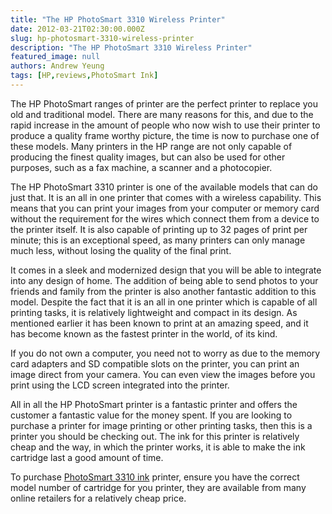 ```yaml
---
title: "The HP PhotoSmart 3310 Wireless Printer"
date: 2012-03-21T02:30:00.000Z
slug: hp-photosmart-3310-wireless-printer
description: "The HP PhotoSmart 3310 Wireless Printer"
featured_image: null
authors: Andrew Yeung
tags: [HP,reviews,PhotoSmart Ink]
---
```


The HP PhotoSmart ranges of printer are the perfect printer to replace you old and traditional model. There are many reasons for this, and due to the rapid increase in the amount of people who now wish to use their printer to produce a quality frame worthy picture, the time is now to purchase one of these models. Many printers in the HP range are not only capable of producing the finest quality images, but can also be used for other purposes, such as a fax machine, a scanner and a photocopier.

The HP PhotoSmart 3310 printer is one of the available models that can do just that. It is an all in one printer that comes with a wireless capability. This means that you can print your images from your computer or memory card without the requirement for the wires which connect them from a device to the printer itself. It is also capable of printing up to 32 pages of print per minute; this is an exceptional speed, as many printers can only manage much less, without losing the quality of the final print.

It comes in a sleek and modernized design that you will be able to integrate into any design of home. The addition of being able to send photos to your friends and family from the printer is also another fantastic addition to this model. Despite the fact that it is an all in one printer which is capable of all printing tasks, it is relatively lightweight and compact in its design. As mentioned earlier it has been known to print at an amazing speed, and it has become known as the fastest printer in the world, of its kind.

If you do not own a computer, you need not to worry as due to the memory card adapters and SD compatible slots on the printer, you can print an image direct from your camera. You can even view the images before you print using the LCD screen integrated into the printer.

All in all the HP PhotoSmart printer is a fantastic printer and offers the customer a fantastic value for the money spent. If you are looking to purchase a printer for image printing or other printing tasks, then this is a printer you should be checking out. The ink for this printer is relatively cheap and the way, in which the printer works, it is able to make the ink cartridge last a good amount of time.

To purchase [PhotoSmart 3310 ink](https://www.comboink.com/hp-photosmart-3310-printer-ink-cartridges) printer, ensure you have the correct model number of cartridge for you printer, they are available from many online retailers for a relatively cheap price.